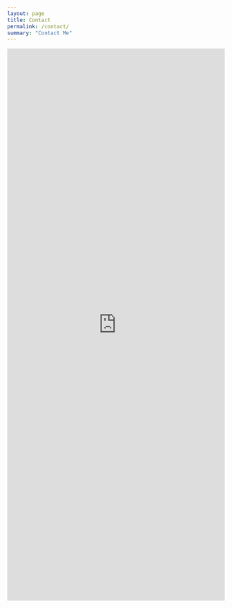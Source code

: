 ```yaml
---
layout: page
title: Contact
permalink: /contact/
summary: "Contact Me"
---
```

<iframe src="https://docs.google.com/forms/d/1_zSdKOmRd2Co0tU8GeSMdqaEup16UdTvLbxRQIcAPTQ/viewform?embedded=true#start=embed" frameborder="0" marginheight="0" marginwidth="0" style="width:100%;height:1280px;">Loading...</iframe>